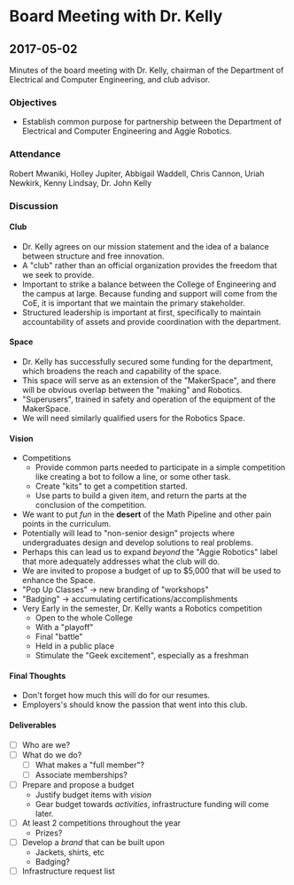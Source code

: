 # Board Meeting with Dr. Kelly
## 2017-05-02

Minutes of the board meeting with Dr. Kelly, chairman of the Department of Electrical and Computer Engineering, and club advisor.

### Objectives
* Establish common purpose for partnership between the Department of Electrical and Computer Engineering and Aggie Robotics.

### Attendance
Robert Mwaniki, Holley Jupiter, Abbigail Waddell, Chris Cannon, Uriah Newkirk, Kenny Lindsay, Dr. John Kelly

### Discussion
#### Club
* Dr. Kelly agrees on our mission statement and the idea of a balance between structure and free innovation.
* A "club" rather than an official organization provides the freedom that we seek to provide.
* Important to strike a balance between the College of Engineering and the campus at large. Because funding and support will come from the CoE, it is important that we maintain the primary stakeholder.
* Structured leadership is important at first, specifically to maintain accountability of assets and provide coordination with the department.


#### Space
* Dr. Kelly has successfully secured some funding for the department, which broadens the reach and capability of the space.
* This space will serve as an extension of the "MakerSpace", and there will be obvious overlap between the "making" and Robotics.
* "Superusers", trained in safety and operation of the equipment of the MakerSpace.
* We will need similarly qualified users for the Robotics Space.

#### Vision
* Competitions
  * Provide common parts needed to participate in a simple competition like creating a bot to follow a line, or some other task.
  * Create "kits" to get a competition started.
  * Use parts to build a given item, and return the parts at the conclusion of the competition.
* We want to put _fun_ in the __desert__ of the Math Pipeline and other pain points in the curriculum.
* Potentially will lead to "non-senior design" projects where undergraduates design and develop solutions to real problems.
* Perhaps this can lead us to expand _beyond_ the "Aggie Robotics" label that more adequately addresses what the club will do.
* We are invited to propose a budget of up to $5,000 that will be used to enhance the Space.
* "Pop Up Classes" -> new branding of "workshops"
* "Badging" -> accumulating certifications/accomplishments
* Very Early in the semester, Dr. Kelly wants a Robotics competition
  * Open to the whole College
  * With a "playoff"
  * Final "battle"
  * Held in a public place
  * Stimulate the "Geek excitement", especially as a freshman

#### Final Thoughts
* Don't forget how much this will do for our resumes.
* Employers's should know the passion that went into this club.

#### Deliverables
- [ ] Who are we?
- [ ] What do we do?
  - [ ] What makes a "full member"?
  - [ ] Associate memberships?
- [ ] Prepare and propose a budget
  * Justify budget items with _vision_
  * Gear budget towards _activities_, infrastructure funding will come later.
- [ ] At least 2 competitions throughout the year
  * Prizes?
- [ ] Develop a _brand_ that can be built upon
  * Jackets, shirts, etc
  * Badging?
- [ ] Infrastructure request list
